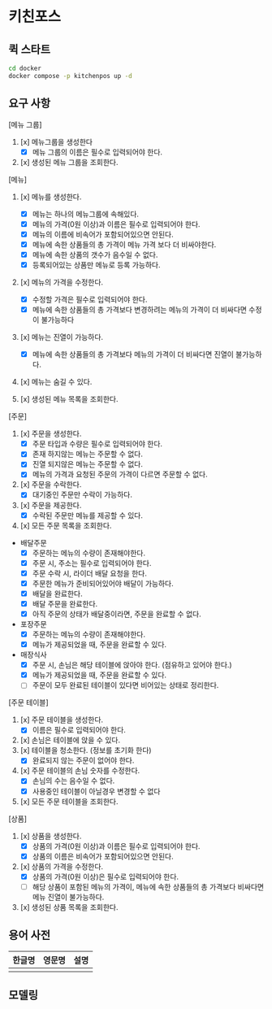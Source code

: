 # 키친포스

## 퀵 스타트

```sh
cd docker
docker compose -p kitchenpos up -d
```

## 요구 사항
[메뉴 그룹]

1. [x] 메뉴그룹을 생성한다
   - [x] 메뉴 그룹의 이름은 필수로 입력되어야 한다.
2. [x] 생성된 메뉴 그룹을 조회한다.

[메뉴]

1. [x] 메뉴를 생성한다.
    - [x] 메뉴는 하나의 메뉴그룹에 속해있다.
    - [x] 메뉴의 가격(0원 이상)과 이름은 필수로 입력되어야 한다.
    - [x] 메뉴의 이름에 비속어가 포함되어있으면 안된다.
    - [x] 메뉴에 속한 상품들의 총 가격이 메뉴 가격 보다 더 비싸야한다.
    - [x] 메뉴에 속한 상품의 갯수가 음수일 수 없다.
    - [x] 등록되어있는 상품만 메뉴로 등록 가능하다.

2. [x] 메뉴의 가격을 수정한다.
    - [x] 수정할 가격은 필수로 입력되어야 한다.
    - [x] 메뉴에 속한 상품들의 총 가격보다 변경하려는 메뉴의 가격이 더 비싸다면 수정이 불가능하다

3. [x] 메뉴는 진열이 가능하다.
    - [x] 메뉴에 속한 상품들의 총 가격보다 메뉴의 가격이 더 비싸다면 진열이 불가능하다.

4. [x] 메뉴는 숨길 수 있다.

5. [x] 생성된 메뉴 목록을 조회한다.

[주문]
1. [x] 주문을 생성한다.
    - [x] 주문 타입과 수량은 필수로 입력되어야 한다.
    - [x] 존재 하지않는 메뉴는 주문할 수 없다.
    - [x] 진열 되지않은 메뉴는 주문할 수 없다.
    - [x] 메뉴의 가격과 요청된 주문의 가격이 다르면 주문할 수 없다.
2. [x] 주문을 수락한다.
    - [X] 대기중인 주문만 수락이 가능하다.
3. [x] 주문을 제공한다.
    - [x] 수락된 주문만 메뉴를 제공할 수 있다.
4. [x] 모든 주문 목록을 조회한다.
- 배달주문
  - [x] 주문하는 메뉴의 수량이 존재해야한다.
  - [x] 주문 시, 주소는 필수로 입력되어야 한다.
  - [x] 주문 수락 시, 라이더 배달 요청을 한다.
  - [x] 주문한 메뉴가 준비되어있어야 배달이 가능하다.
  - [x] 배달을 완료한다.
  - [x] 배달 주문을 완료한다.
  - [x] 아직 주문의 상태가 배달중이라면, 주문을 완료할 수 없다.
- 포장주문
  - [x] 주문하는 메뉴의 수량이 존재해야한다.
  - [x] 메뉴가 제공되었을 때, 주문을 완료할 수 있다.
- 매장식사
  - [x] 주문 시, 손님은 해당 테이블에 앉아야 한다. (점유하고 있어야 한다.)
  - [x] 메뉴가 제공되었을 때, 주문을 완료할 수 있다.
  - [ ] 주문이 모두 완료된 테이블이 있다면 비어있는 상태로 정리한다.

[주문 테이블]

1. [x] 주문 테이블을 생성한다.
    - [x] 이름은 필수로 입력되어야 한다.
2. [x] 손님은 테이블에 앉을 수 있다.
3. [x] 테이블을 청소한다. (정보를 초기화 한다)
    - [x] 완료되지 않는 주문이 없어야 한다.
4. [x] 주문 테이블의 손님 숫자를 수정한다.
    - [x] 손님의 수는 음수일 수 없다.
    - [x] 사용중인 테이블이 아닐경우 변경할 수 없다
5. [x] 모든 주문 테이블을 조회한다.

[상품]

1. [x] 상품을 생성한다.
    - [x] 상품의 가격(0원 이상)과 이름은 필수로 입력되어야 한다.
    - [x] 상품의 이름은 비속어가 포함되어있으면 안된다.
2. [x] 상품의 가격을 수정한다.
    - [X] 상품의 가격(0원 이상)은 필수로 입력되어야 한다.
    - [ ] 해당 상품이 포함된 메뉴의 가격이, 메뉴에 속한 상품들의 총 가격보다 비싸다면 메뉴 진열이 불가능하다.
3. [x] 생성된 상품 목록을 조회한다.


## 용어 사전

| 한글명 | 영문명 | 설명 |
| --- | --- | --- |
|  |  |  |

## 모델링
